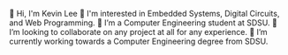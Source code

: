 👋 Hi, I'm Kevin Lee
🤔 I'm interested in Embedded Systems, Digital Circuits, and Web Programming.
🌱 I’m a Computer Engineering student at SDSU.
👯 I’m looking to collaborate on any project at all for any experience. 
🔭 I’m currently working towards a Computer Engineering degree from SDSU.
<!--
**rollorblock10/rollorblock10** is a ✨ _special_ ✨ repository because its `README.md` (this file) appears on your GitHub profile.

Here are some ideas to get you started:

- 🤔 I’m looking for help with ...
- 💬 Ask me about ...
- 📫 How to reach me: ...
- 😄 Pronouns: ...
- ⚡ Fun fact: ...
-->
